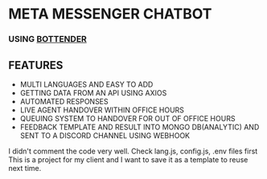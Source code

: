 # META MESSENGER CHATBOT 
### USING [BOTTENDER](https://bottenderjs.github.io/messaging-apis/latest/classes/messaging_api_messenger.MessengerClient.html)

## FEATURES
- MULTI LANGUAGES AND EASY TO ADD
- GETTING DATA FROM AN API USING AXIOS
- AUTOMATED RESPONSES
- LIVE AGENT HANDOVER WITHIN OFFICE HOURS
- QUEUING SYSTEM TO HANDOVER FOR OUT OF OFFICE HOURS
- FEEDBACK TEMPLATE AND RESULT INTO MONGO DB(ANALYTIC) AND SENT TO A DISCORD CHANNEL USING WEBHOOK


I didn't comment the code very well.
Check lang.js, config.js, .env files first
This is a project for my client and I want to save it as a template to reuse next time. 

